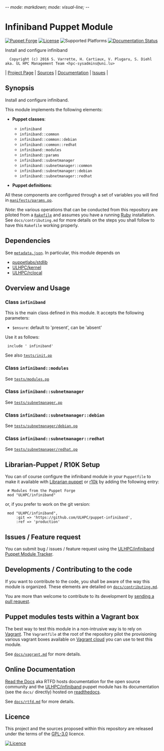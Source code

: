 -*- mode: markdown; mode: visual-line;  -*-

# Infiniband Puppet Module 

[![Puppet Forge](http://img.shields.io/puppetforge/v/ULHPC/infiniband.svg)](https://forge.puppetlabs.com/ULHPC/infiniband)
[![License](http://img.shields.io/:license-GPL3.0-blue.svg)](LICENSE)
![Supported Platforms](http://img.shields.io/badge/platform-debian|centos-lightgrey.svg)
[![Documentation Status](https://readthedocs.org/projects/ulhpc-puppet-infiniband/badge/?version=latest)](https://readthedocs.org/projects/ulhpc-puppet-infiniband/?badge=latest)

Install and configure infiniband

      Copyright (c) 2016 S. Varrette, H. Cartiaux, V. Plugaru, S. Diehl aka. UL HPC Management Team <hpc-sysadmins@uni.lu>
      

| [Project Page](https://github.com/ULHPC/puppet-infiniband) | [Sources](https://github.com/ULHPC/puppet-infiniband) | [Documentation](https://ulhpc-puppet-infiniband.readthedocs.org/en/latest/) | [Issues](https://github.com/ULHPC/puppet-infiniband/issues) |

## Synopsis

Install and configure infiniband.

This module implements the following elements: 

* __Puppet classes__:
    - `infiniband` 
    - `infiniband::common` 
    - `infiniband::common::debian` 
    - `infiniband::common::redhat` 
    - `infiniband::modules` 
    - `infiniband::params` 
    - `infiniband::subnetmanager` 
    - `infiniband::subnetmanager::common` 
    - `infiniband::subnetmanager::debian` 
    - `infiniband::subnetmanager::redhat` 

* __Puppet definitions__: 

All these components are configured through a set of variables you will find in
[`manifests/params.pp`](manifests/params.pp). 

_Note_: the various operations that can be conducted from this repository are piloted from a [`Rakefile`](https://github.com/ruby/rake) and assumes you have a running [Ruby](https://www.ruby-lang.org/en/) installation.
See `docs/contributing.md` for more details on the steps you shall follow to have this `Rakefile` working properly. 

## Dependencies

See [`metadata.json`](metadata.json). In particular, this module depends on 

* [puppetlabs/stdlib](https://forge.puppetlabs.com/puppetlabs/stdlib)
* [ULHPC/kernel](https://forge.puppetlabs.com/ULHPC/kernel)
* [ULHPC/rclocal](https://forge.puppetlabs.com/ULHPC/rclocal)

## Overview and Usage

### Class `infiniband`

This is the main class defined in this module.
It accepts the following parameters: 

* `$ensure`: default to 'present', can be 'absent'

Use it as follows:

     include ' infiniband'

See also [`tests/init.pp`](tests/init.pp)

### Class `infiniband::modules`

See [`tests/modules.pp`](tests/modules.pp)
### Class `infiniband::subnetmanager`

See [`tests/subnetmanager.pp`](tests/subnetmanager.pp)
### Class `infiniband::subnetmanager::debian`

See [`tests/subnetmanager/debian.pp`](tests/subnetmanager/debian.pp)
### Class `infiniband::subnetmanager::redhat`

See [`tests/subnetmanager/redhat.pp`](tests/subnetmanager/redhat.pp)


## Librarian-Puppet / R10K Setup

You can of course configure the infiniband module in your `Puppetfile` to make it available with [Librarian puppet](http://librarian-puppet.com/) or
[r10k](https://github.com/adrienthebo/r10k) by adding the following entry:

     # Modules from the Puppet Forge
     mod "ULHPC/infiniband"

or, if you prefer to work on the git version: 

     mod "ULHPC/infiniband", 
         :git => 'https://github.com/ULHPC/puppet-infiniband',
         :ref => 'production' 

## Issues / Feature request

You can submit bug / issues / feature request using the [ULHPC/infiniband Puppet Module Tracker](https://github.com/ULHPC/puppet-infiniband/issues). 

## Developments / Contributing to the code 

If you want to contribute to the code, you shall be aware of the way this module is organized. 
These elements are detailed on [`docs/contributing.md`](contributing/index.md).

You are more than welcome to contribute to its development by [sending a pull request](https://help.github.com/articles/using-pull-requests). 

## Puppet modules tests within a Vagrant box

The best way to test this module in a non-intrusive way is to rely on [Vagrant](http://www.vagrantup.com/).
The `Vagrantfile` at the root of the repository pilot the provisioning various vagrant boxes available on [Vagrant cloud](https://atlas.hashicorp.com/boxes/search?utf8=%E2%9C%93&sort=&provider=virtualbox&q=svarrette) you can use to test this module.

See [`docs/vagrant.md`](vagrant.md) for more details. 

## Online Documentation

[Read the Docs](https://readthedocs.org/) aka RTFD hosts documentation for the open source community and the [ULHPC/infiniband](https://github.com/ULHPC/puppet-infiniband) puppet module has its documentation (see the `docs/` directly) hosted on [readthedocs](http://ulhpc-puppet-infiniband.rtfd.org).

See [`docs/rtfd.md`](rtfd.md) for more details.

## Licence

This project and the sources proposed within this repository are released under the terms of the [GPL-3.0](LICENCE) licence.


[![Licence](https://www.gnu.org/graphics/gplv3-88x31.png)](LICENSE)
